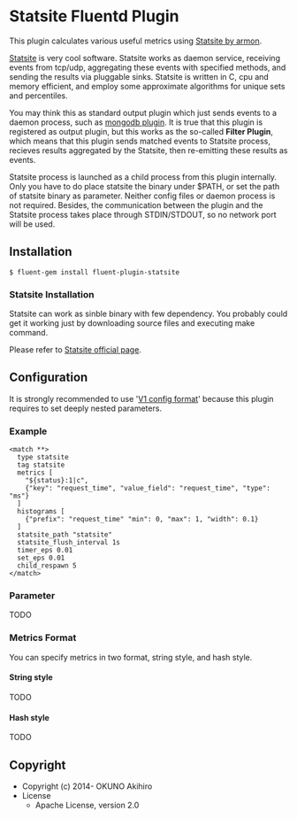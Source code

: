 # Statsite Fluentd Plugin

This plugin calculates various useful metrics using [Statsite by armon](http://armon.github.io/statsite/).

 [Statsite](http://armon.github.io/statsite/) is very cool software. Statsite works as daemon service, receiving events from tcp/udp, aggregating these events with specified methods, and sending the results via pluggable sinks. Statsite is written in C, cpu and memory efficient, and employ some approximate algorithms for unique sets and percentiles.

 You may think this as standard output plugin which just sends events to a daemon process, such as [mongodb plugin](https://github.com/fluent/fluent-plugin-mongo). It is true that this plugin is registered as output plugin, but this works as the so-called **Filter Plugin**, which means that this plugin sends matched events to Statsite process, recieves results aggregated by the Statsite, then re-emitting these results as events.

 Statsite process is launched as a child process from this plugin internally. Only you have to do place statsite the binary under $PATH, or set the path of statsite binary as parameter. Neither config files or daemon process is not required. Besides, the communication between the plugin and the Statsite process takes place through STDIN/STDOUT, so no network port will be used.

## Installation

`$ fluent-gem install fluent-plugin-statsite`

### Statsite Installation

 Statsite can work as sinble binary with few dependency. You probably could get it working just by downloading source files and executing make command.

Please refer to [Statsite official page](http://armon.github.io/statsite/).

## Configuration

It is strongly recommended to use '[V1 config format](http://docs.fluentd.org/articles/config-file#v1-format)' because this plugin requires to set deeply nested parameters. 

### Example

```
<match **>
  type statsite
  tag statsite
  metrics [
    "${status}:1|c",
    {"key": "request_time", "value_field": "request_time", "type": "ms"}
  ]
  histograms [
    {"prefix": "request_time" "min": 0, "max": 1, "width": 0.1}
  ]
  statsite_path "statsite"
  statsite_flush_interval 1s
  timer_eps 0.01
  set_eps 0.01
  child_respawn 5
</match>
```

### Parameter

TODO

### Metrics Format

You can specify metrics in two format, string style, and hash style.

#### String style

TODO

#### Hash style

TODO

## Copyright

* Copyright (c) 2014- OKUNO Akihiro
* License
    * Apache License, version 2.0
